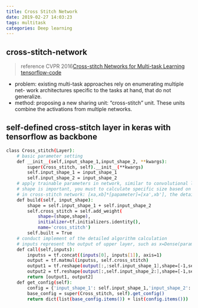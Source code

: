 ```yaml
---
title: Cross Stitch Network
date: 2019-02-27 14:03:23
tags: multitask
categories: Deep learning
---
```


## cross-stitch-network
> reference CVPR 2016[Cross-stitch Networks for Multi-task Learning](https://arxiv.org/pdf/1604.03539.pdf) [tensorflow-code](https://github.com/helloyide/Cross-stitch-Networks-for-Multi-task-Learning/blob/master/gender_age_multi_task_learning.py)

* problem: existing multi-task approaches rely on enumerating multiple net- work architectures specific to the tasks at hand, that do not generalize.
* method: proposing a new sharing unit: “cross-stitch” unit. These units combine the activations from multiple networks.


## self-defined cross-stitch layer in keras with tensorflow as backbone
``` bash
class Cross_stitch(Layer):
	# basic parameter setting
    def __init__(self,input_shape_1,input_shape_2, **kwargs):
        super(Cross_stitch, self).__init__(**kwargs)
        self.input_shape_1 = input_shape_1
        self.input_shape_2 = input_shape_2
    # apply trainable parameters in network, similar to convolutional layer 
    # shape is important, you must to calculate specific size based on the shape of input and output
    # in cross-stitch network: [xa,xb]*[papameter]=[xa',xb'], the detail refer to the paper
    def build(self, input_shape):
        shape = self.input_shape_1 + self.input_shape_2
        self.cross_stitch = self.add_weight(
            shape=(shape,shape),
            initializer=tf.initializers.identity(),
            name='cross_stitch')
        self.built = True
    # conduct implement of the detailed algorithm calculation
    # inputs represent the output of upper layer, such as x=Dense(parameter)(inputs)
    def call(self,inputs):
        inputss = tf.concat((inputs[0], inputs[1]), axis=1)
        output = tf.matmul(inputss, self.cross_stitch)
        output1 = tf.reshape(output[:,:self.input_shape_1],shape=[-1,self.input_shape_1])
        output2 = tf.reshape(output[:,self.input_shape_2:],shape=[-1,self.input_shape_2])
        return [output1, output2]
    def get_config(self):
        config = {'input_shape_1': self.input_shape_1,'input_shape_2': self.input_shape_2}
        base_config = super(Cross_stitch, self).get_config()
        return dict(list(base_config.items()) + list(config.items()))
```